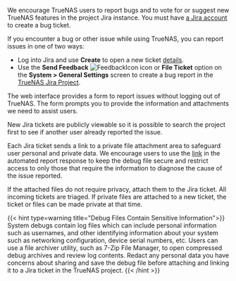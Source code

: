&NewLine;

We encourage TrueNAS users to report bugs and to vote for or suggest new TrueNAS features in the project Jira instance.
You must have [a Jira account](https://id.atlassian.com/signup?continue=https%3A%2F%2Fid.atlassian.com%2Fjoin%2Fuser-access%3Fresource%3Dari%253Acloud%253Ajira%253A%253Asite%252F94e022be-3595-4f54-979f-780bfeff904d%26continue%3Dhttps%253A%252F%252Fixsystems.atlassian.net%252Fplugins%252Fservlet%252Foauth%252Fauthorize%253Foauth_token%253Dz4KC1gtOt92BMtgTSMeJVf4Ku3sgNIls&application=jira) to create a bug ticket.

If you encounter a bug or other issue while using TrueNAS, you can report issues in one of two ways:

* Log into Jira and use **Create** to open a new ticket [details](https://www.truenas.com/docs/contributing/issuereporting/jiraissuereporting/).
* Use the **Send Feedback** ![FeedbackIcon](/images/SCALE/Dashboard/FeedbackIcon.png "Feedback Icon") icon or **File Ticket** option on the **System > General Settings** screen to create a bug report in the [TrueNAS Jira Project](https://ixsystems.atlassian.net/jira/software/c/projects/NAS/issues).

The web interface provides a form to report issues without logging out of TrueNAS.
The form prompts you to provide the information and attachments we need to assist users.

New Jira tickets are publicly viewable so it is possible to search the project first to see if another user already reported the issue.

Each Jira ticket sends a link to a private file attachment area to safeguard user personal and private data.
We encourage users to use the [link](https://ixsystems.atlassian.net/servicedesk/customer/portal/15/group/37/create/153) in the automated report response to keep the debug file secure and restrict access to only those that require the information to diagnose the cause of the issue reported.

If the attached files do not require privacy, attach them to the Jira ticket.
All incoming tickets are triaged.
If private files are attached to a new ticket, the ticket or files can be made private at that time.

{{< hint type=warning title="Debug Files Contain Sensitive Information">}}
System debugs contain log files which can include personal information such as usernames, and other identifying information about your system such as networking configuration, device serial numbers, etc.
Users can use a file archiver utility, such as 7-Zip File Manager, to open compressed debug archives and review log contents.
Redact any personal data you have concerns about sharing and save the debug file before attaching and linking it to a Jira ticket in the TrueNAS project.
{{< /hint >}}
